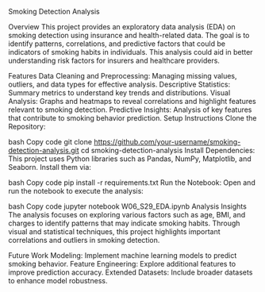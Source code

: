 Smoking Detection Analysis

Overview
This project provides an exploratory data analysis (EDA) on smoking detection using insurance and health-related data. The goal is to identify patterns, correlations, and predictive factors that could be indicators of smoking habits in individuals. This analysis could aid in better understanding risk factors for insurers and healthcare providers.

Features
Data Cleaning and Preprocessing: Managing missing values, outliers, and data types for effective analysis.
Descriptive Statistics: Summary metrics to understand key trends and distributions.
Visual Analysis: Graphs and heatmaps to reveal correlations and highlight features relevant to smoking detection.
Predictive Insights: Analysis of key features that contribute to smoking behavior prediction.
Setup Instructions
Clone the Repository:

bash
Copy code
git clone https://github.com/your-username/smoking-detection-analysis.git
cd smoking-detection-analysis
Install Dependencies: This project uses Python libraries such as Pandas, NumPy, Matplotlib, and Seaborn. Install them via:

bash
Copy code
pip install -r requirements.txt
Run the Notebook: Open and run the notebook to execute the analysis:

bash
Copy code
jupyter notebook W06_S29_EDA.ipynb
Analysis Insights
The analysis focuses on exploring various factors such as age, BMI, and charges to identify patterns that may indicate smoking habits. Through visual and statistical techniques, this project highlights important correlations and outliers in smoking detection.

Future Work
Modeling: Implement machine learning models to predict smoking behavior.
Feature Engineering: Explore additional features to improve prediction accuracy.
Extended Datasets: Include broader datasets to enhance model robustness.
